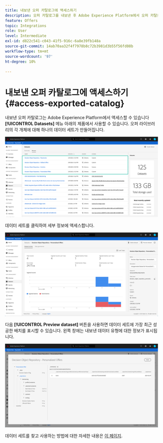 ```yaml
---
title: 내보낸 오퍼 카탈로그에 액세스하기
description: 오퍼 카탈로그를 내보낸 후 Adobe Experience Platform에서 오퍼 카탈로그에 액세스하는 방법을 알아봅니다
feature: Offers
topic: Integrations
role: User
level: Intermediate
exl-id: d822c541-c043-41f5-916c-6a8e39fb148a
source-git-commit: 14ab70aa32f4f7978b8c72b3981d3b55f56fd08b
workflow-type: tm+mt
source-wordcount: '97'
ht-degree: 10%

---
```


# 내보낸 오퍼 카탈로그에 액세스하기 {#access-exported-catalog}

내보낸 오퍼 카탈로그는 Adobe Experience Platform에서 액세스할 수 있습니다 **[!UICONTROL Datasets]** 메뉴 아래의 제품에서 사용할 수 있습니다. 오퍼 라이브러리의 각 개체에 대해 하나의 데이터 세트가 만들어집니다.

![](../assets/datasets-list.png)

데이터 세트를 클릭하여 세부 정보에 액세스합니다.

![](../assets/dataset-activity.png)

다음 **[!UICONTROL Preview dataset]** 버튼을 사용하면 데이터 세트에 가장 최근 성공한 배치를 표시할 수 있습니다. 왼쪽 창에는 내보낸 데이터 유형에 대한 정보가 표시됩니다.

![](../assets/dataset-preview.png)

데이터 세트를 찾고 사용하는 방법에 대한 자세한 내용은 [이 페이지](../../start/get-started-datasets.md).
